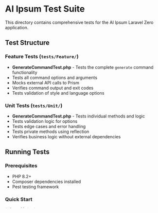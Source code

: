 # AI Ipsum Test Suite

This directory contains comprehensive tests for the AI Ipsum Laravel Zero application.

## Test Structure

### Feature Tests (`tests/Feature/`)
- **GenerateCommandTest.php** - Tests the complete `generate` command functionality
- Tests all command options and arguments
- Mocks external API calls to Prism
- Verifies command output and exit codes
- Tests validation of style and language options

### Unit Tests (`tests/Unit/`)
- **GenerateCommandTest.php** - Tests individual methods and logic
- Tests validation logic for options
- Tests edge cases and error handling
- Tests private methods using reflection
- Verifies business logic without external dependencies

## Running Tests

### Prerequisites
- PHP 8.2+
- Composer dependencies installed
- Pest testing framework

### Quick Start
```bash
# Run all tests
./vendor/bin/pest

# Run specific test suites
./vendor/bin/pest tests/Feature/
./vendor/bin/pest tests/Unit/

# Run with coverage (if available)
./vendor/bin/pest --coverage

# Run tests in parallel
./vendor/bin/pest --parallel
```

### Using the Test Runner Script
```bash
# Make script executable (first time only)
chmod +x tests/run-tests.sh

# Run all tests
./tests/run-tests.sh
```

## Test Coverage

### Command Options Tested
- `--model` - Different AI models (gpt-4o-mini, gpt-4o, etc.)
- `--sentences` - Number of sentences
- `--paragraphs` - Number of paragraphs
- `--words` - Word count per sentence
- `--style` - Writing style (formal, informal, technical, creative, academic, casual)
- `--language` - Language (en, es, fr, de, it)
- `--debug` - Debug mode

### Validation Tests
- Invalid style options are rejected
- Invalid language options are rejected
- Required arguments are enforced
- Edge cases are handled gracefully

### Mocking Strategy
- **Prism API** - Mocked to avoid actual API calls during testing
- **Command Input** - Mocked for unit testing individual methods
- **Laravel Container** - Properly configured for testing environment

## Test Data

### Valid Styles
- formal, informal, technical, creative, academic, casual

### Valid Languages
- en (English), es (Spanish), fr (French), de (German), it (Italian)

### Test Subjects
- Generic test subjects to avoid API rate limits
- Edge cases with zero and large values
- Various combinations of options

## Best Practices

### Test Isolation
- Each test is independent
- Mocks are properly cleaned up after each test
- No shared state between tests

### Assertions
- Clear, descriptive test names
- Comprehensive coverage of success and failure cases
- Proper exit code verification
- Output content validation where appropriate

### Mocking
- External dependencies are mocked
- Internal logic is tested without external calls
- Realistic mock responses that match actual API structure

## Troubleshooting

### Common Issues
1. **Mockery not found** - Ensure `mockery/mockery` is installed
2. **Collection class not found** - Laravel collections should be available
3. **Test database issues** - Tests don't use database, should not be an issue

### Debug Mode
- Use `--debug` flag when running tests to see detailed output
- Check test output for specific failure details
- Verify mock expectations match actual method calls

## Contributing

When adding new tests:
1. Follow the existing naming convention
2. Use descriptive test names
3. Mock external dependencies
4. Test both success and failure cases
5. Update this README if adding new test categories
